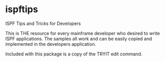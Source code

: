 # ispftips
ISPF Tips and Tricks for Developers

This is THE resource for every mainframe developer who desired to write ISPF
applications. The samples all work and can be easily copied and implemented
in the developers application.

Included with this package is a copy of the TRYIT edit command.
